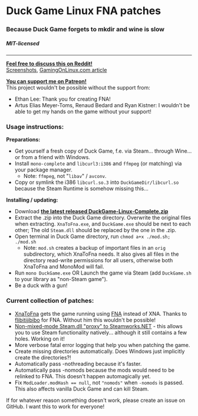 # Duck Game Linux FNA patches
### Because Duck Game forgets to mkdir and wine is slow
##### MIT-licensed
----

[**Feel free to discuss this on Reddit!**](https://www.reddit.com/r/linux_gaming/comments/6zqrrx/duckgamelinux_fna_custom_steamworks_bindings_some/)  
[Screenshots](https://twitter.com/0x0ade/status/907745108010946560), [GamingOnLinux.com article](https://www.gamingonlinux.com/articles/want-to-play-duck-game-on-linux-well-its-possible-thanks-to-xnatofna.10339)

[**You can support me on Patreon!**](https://www.patreon.com/0x0ade)  
This project wouldn't be possible without the support from:
* Ethan Lee: Thank you for creating FNA!
* Artus Elias Meyer-Toms, Renaud Bedard and Ryan Kistner: I wouldn't be able to get my hands on the game without your support!

### Usage instructions:
**Preparations:**
* Get yourself a fresh copy of Duck Game, f.e. via Steam... through Wine... or from a friend with Windows.
* Install `mono-complete` and `libcurl3:i386` and `ffmpeg` (or matching) via your package manager.
    * Note: `ffmpeg`, not "`libav`" / `avconv`.
* Copy or symlink the i386 `libcurl.so.3` into `DuckGameDir/libcurl.so` because the Steam Runtime is somehow missing this...

**Installing / updating:**
* Download [**the latest released DuckGame-Linux-Complete.zip**](https://github.com/0x0ade/DuckGame-Linux/releases)
* Extract the .zip into the Duck Game directory. Overwrite the original files when extracting. `XnaToFna.exe`, and `DuckGame.exe` should be next to each other; The old `Steam.dll` should be replaced by the one in the .zip.
* Open terminal in Duck Game directory, run `chmod a+x ./mod.sh; ./mod.sh`
    * Note: `mod.sh` creates a backup of important files in an `orig` subdirectory, which XnaToFna needs. It also gives all files in the directory read-write permissions for all users, otherwise both XnaToFna and MonoMod will fail.
* Run `mono DuckGame.exe` OR Launch the game via Steam (add `DuckGame.sh` to your library as "non-Steam game").
* Be a duck with a gun!

### Current collection of patches:
* [XnaToFna](https://github.com/0x0ade/XnaToFna) gets the game running using [FNA](https://fna-xna.github.io/) instead of XNA. Thanks to [flibitijibibo](https://www.patreon.com/flibitijibibo) for FNA. Without him this wouldn't be possible!
* [Non-mixed-mode Steam.dll "proxy" to Steamworks.NET](https://github.com/0x0ade/DuckGame-Linux/tree/master/Steam) - this allows you to use Steam functionality natively... although it still contains a few holes. Working on it!
* More verbose fatal error logging that help you when patching the game.
* Create missing directories automatically. Does Windows just implicitly create the directories?!
* Automatically pass -nothreading because it's faster.
* Automatically pass -nomods because the mods would need to be relinked to FNA. This doesn't happen automagically yet.
* Fix `ModLoader.modHash == null`, not `"nomods"` when `-nomods` is passed. This also affects vanilla Duck Game and can kill Steam.

If for whatever reason something doesn't work, please create an issue on GitHub. I want this to work for everyone!
